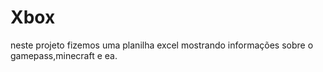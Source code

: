 # Xbox
neste projeto fizemos uma planilha excel mostrando informações sobre o gamepass,minecraft e ea.
